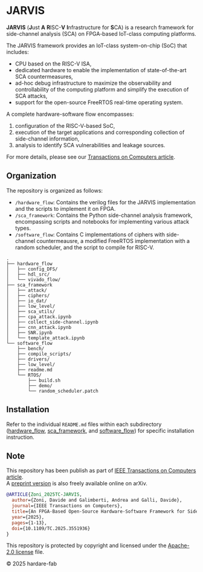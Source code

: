 # JARVIS

**JARVIS** (**J**ust **A** **R**ISC-**V** **I**nfrastructure for **S**CA) is a research framework for side-channel analysis (SCA) on FPGA-based IoT-class computing platforms.

The JARVIS framework provides an IoT-class system-on-chip (SoC) that includes:

- CPU based on the RISC-V ISA,
- dedicated hardware to enable the implementation of state-of-the-art SCA countermeasures,
- ad-hoc debug infrastructure to maximize the observability and controllability of the computing platform and simplify the execution of SCA attacks,
- support for the open-source FreeRTOS real-time operating system.

A complete hardware-software flow encompasses:

1. configuration of the RISC-V-based SoC,
2. execution of the target applications and corresponding collection of side-channel information,
3. analysis to identify SCA vulnerabilities and leakage sources.

For more details, please see our [Transactions on Computers article](https://ieeexplore.ieee.org/document/10929027).

## Organization

The repository is organized as follows:

- `/hardware_flow`: Contains the verilog files for the JARVIS implementation and the scripts to implement it on FPGA.
- `/sca_framework`: Contains the Python side-channel analysis framework, encompassing scripts and notebooks for implementing various attack types.
- `/software_flow`: Contains C implementations of ciphers with side-channel countermeausre, a modified FreeRTOS implementation with a random scheduler, and the script to compile for RISC-V.

```
.
├── hardware_flow
│   ├── config_DFS/
│   ├── hdl_src/
│   └── vivado_flow/
├── sca_framework
│   ├── attack/
│   ├── ciphers/
│   ├── io_dat/
│   ├── low_level/
│   ├── sca_utils/
│   ├── cpa_attack.ipynb
│   ├── collect_side-channel.ipynb
│   ├── cnn_attack.ipynb
│   ├── SNR.ipynb
│   └── template_attack.ipynb
└── software_flow
    ├── bench/
    ├── compile_scripts/
    ├── drivers/
    ├── low_level/
    ├── readme.md
    └── RTOS/
        ├── build.sh
        ├── demo/
        └── random_scheduler.patch
```

## Installation

Refer to the individual `README.md` files within each subdirectory ([hardware_flow](https://github.com/hardware-fab/JARVIS/hardware_flow/readme.md), [sca_framework](https://github.com/hardware-fab/JARVIS/sca_framework/readme.md), and [software_flow](https://github.com/hardware-fab/JARVIS/software_flow/readme.md)) for specific installation instruction.

## Note

This repository has been publish as part of [IEEE Transactions on Computers article](https://ieeexplore.ieee.org/document/10929027).  
A [preprint version](https://arxiv.org/abs/2407.17432) is also freely available online on arXiv.


```bibtex
@ARTICLE{Zoni_2025TC-JARVIS,
  author={Zoni, Davide and Galimberti, Andrea and Galli, Davide},
  journal={IEEE Transactions on Computers}, 
  title={An FPGA-Based Open-Source Hardware-Software Framework for Side-Channel Security Research}, 
  year={2025},
  pages={1-13},
  doi={10.1109/TC.2025.3551936}
}
```

This repository is protected by copyright and licensed under the [Apache-2.0 license](https://github.com/hardware-fab/JARVIS/LICENSE) file.

© 2025 hardare-fab